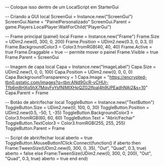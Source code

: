 -- Coloque isso dentro de um LocalScript em StarterGui

-- Criando a GUI
local ScreenGui = Instance.new("ScreenGui")
ScreenGui.Name = "PainelPersonalizado"
ScreenGui.Parent = game.Players.LocalPlayer:WaitForChild("PlayerGui")

-- Frame principal (painel)
local Frame = Instance.new("Frame")
Frame.Size = UDim2.new(0, 300, 0, 200)
Frame.Position = UDim2.new(0.3, 0, 0.3, 0)
Frame.BackgroundColor3 = Color3.fromRGB(40, 40, 40)
Frame.Active = true
Frame.Draggable = true -- permite mover o painel
Frame.Visible = true
Frame.Parent = ScreenGui

-- Imagem de capa
local Capa = Instance.new("ImageLabel")
Capa.Size = UDim2.new(1, 0, 0, 100)
Capa.Position = UDim2.new(0, 0, 0, 0)
Capa.BackgroundTransparency = 1
Capa.Image = "https://encrypted-tbn0.gstatic.com/images?q=tbn:ANd9GcR-vCHUr-Tfb6m8HXq5hX7MqyFvYsfNlMIXHpQZG2lfpal4h9UPEadhNAi2&s=10"
Capa.Parent = Frame

-- Botão de abrir/fechar
local ToggleButton = Instance.new("TextButton")
ToggleButton.Size = UDim2.new(0, 100, 0, 30)
ToggleButton.Position = UDim2.new(0.5, -50, 1, -35)
ToggleButton.BackgroundColor3 = Color3.fromRGB(60, 60, 60)
ToggleButton.Text = "Abrir/Fechar"
ToggleButton.TextColor3 = Color3.fromRGB(255, 255, 255)
ToggleButton.Parent = Frame

-- Script de abrir/fechar
local aberto = true
ToggleButton.MouseButton1Click:Connect(function()
	if aberto then
		Frame:TweenSize(UDim2.new(0, 300, 0, 35), "Out", "Quad", 0.3, true)
		aberto = false
	else
		Frame:TweenSize(UDim2.new(0, 300, 0, 200), "Out", "Quad", 0.3, true)
		aberto = true
	end
end)
